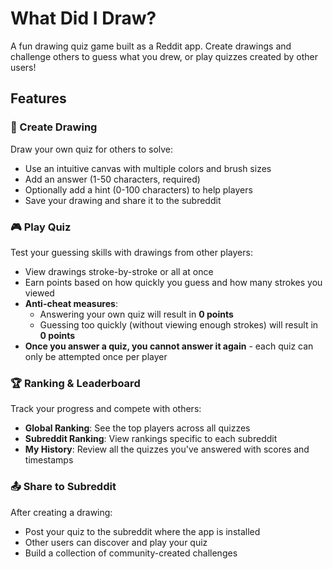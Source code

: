 # What Did I Draw?

A fun drawing quiz game built as a Reddit app. Create drawings and challenge others to guess what you drew, or play quizzes created by other users!

## Features

### 🎨 Create Drawing

Draw your own quiz for others to solve:

- Use an intuitive canvas with multiple colors and brush sizes
- Add an answer (1-50 characters, required)
- Optionally add a hint (0-100 characters) to help players
- Save your drawing and share it to the subreddit

### 🎮 Play Quiz

Test your guessing skills with drawings from other players:

- View drawings stroke-by-stroke or all at once
- Earn points based on how quickly you guess and how many strokes you viewed
- **Anti-cheat measures**:
  - Answering your own quiz will result in **0 points**
  - Guessing too quickly (without viewing enough strokes) will result in **0 points**
- **Once you answer a quiz, you cannot answer it again** - each quiz can only be attempted once per player

### 🏆 Ranking & Leaderboard

Track your progress and compete with others:

- **Global Ranking**: See the top players across all quizzes
- **Subreddit Ranking**: View rankings specific to each subreddit
- **My History**: Review all the quizzes you've answered with scores and timestamps

### 📤 Share to Subreddit

After creating a drawing:

- Post your quiz to the subreddit where the app is installed
- Other users can discover and play your quiz
- Build a collection of community-created challenges
